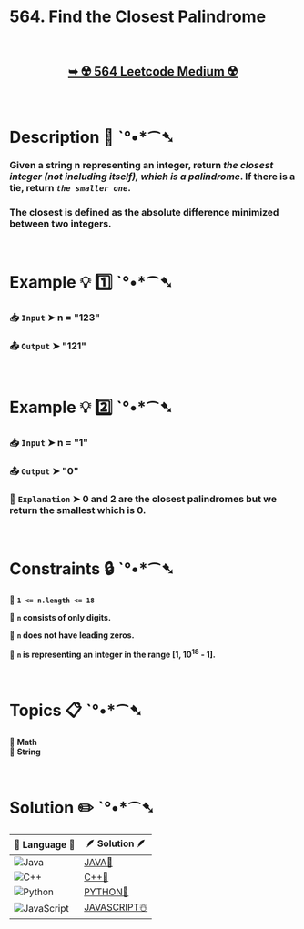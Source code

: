 # 564. Find the Closest Palindrome

</br>

<h2 align="center"> 

<a href="https://leetcode.com/problems/find-the-closest-palindrome/description/?envType=daily-question&envId=2024-08-24"><strong>➥ ☢️ 564 Leetcode Medium ☢️ </strong></a>
</h2>

</br>

# Description 📜 ˋ°•*⁀➷

### Given a string n representing an integer, return *the closest integer (not including itself), which is a palindrome*. If there is a tie, return *`the smaller one`*.

### The closest is defined as the absolute difference minimized between two integers.

</br>

# Example 💡 1️⃣ ˋ°•*⁀➷

  ### 📥 `Input`  ➤ n = "123"

  ### 📤 `Output`  ➤ "121"

</br>

# Example 💡 2️⃣ ˋ°•*⁀➷

  ### 📥 `Input` ➤  n = "1"

  ### 📤 `Output`  ➤ "0"

  ### 🔦 `Explanation` ➤  0 and 2 are the closest palindromes but we return the smallest which is 0.


</br>

# Constraints 🔒 ˋ°•*⁀➷

🔹 **`1 <= n.length <= 18`** </br>

🔹 **`n` consists of only digits.** </br>

🔹 **`n` does not have leading zeros.** </br>

🔹 **`n` is representing an integer in the range [1, 10<sup>18</sup> - 1].** </br>

</br>

# Topics 📋 ˋ°•*⁀➷

🔸 **Math**  </br>
🔸 **String**  </br>

</br>

# Solution ✏️ ˋ°•*⁀➷

| 📒 Language 📒  | 🪶 Solution 🪶 |
| ------------- | ------------- |
|  ![Java](https://img.shields.io/badge/java-%23ED8B00.svg?style=for-the-badge&logo=openjdk&logoColor=white)  | [JAVA🍁]() |
|  ![C++](https://img.shields.io/badge/c++-%2300599C.svg?style=for-the-badge&logo=c%2B%2B&logoColor=white)  | [C++🎲]()  |
|  ![Python](https://img.shields.io/badge/python-3670A0?style=for-the-badge&logo=python&logoColor=ffdd54)    | [PYTHON🍰]() |
| ![JavaScript](https://img.shields.io/badge/javascript-%23323330.svg?style=for-the-badge&logo=javascript&logoColor=%23F7DF1E)   | [JAVASCRIPT☃️]() |

